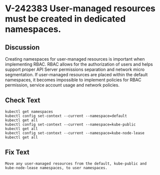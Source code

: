 # V-242383 User-managed resources must be created in dedicated namespaces.
## Discussion
Creating namespaces for user-managed resources is important when implementing RBAC. RBAC allows for the authorization of users and helps support proper API Server permissions separation and network micro segmentation.
If user-managed resources are placed within the default namespaces, it becomes impossible to implement policies for RBAC permission, service account usage and network policies. 
## Check Text
```
kubectl get namespaces
kubectl config set-context --current --namespace=default
kubectl get all
kubectl config set-context --current --namespace=kube-public
kubectl get all
kubectl config set-context --current --namespace=kube-node-lease
kubectl get all
```
## Fix Text
```Move any user-managed resources from the default, kube-public and kube-node-lease namespaces, to user namespaces.```
